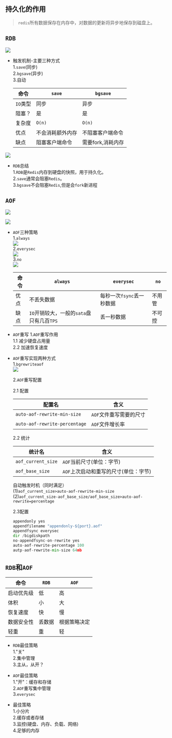 ## 持久化的作用
> `redis`所有数据保存在内存中，对数据的更新将异步地保存到磁盘上。

## `RDB`  
  ![](https://nanganghuang.github.io/Redis/img/Snipaste_2019-07-07_15-37-57.png)

+  触发机制-主要三种方式  
   1.`save`(同步)  
   2.`bgsave`(异步)  
   3.自动     
   
    
   
   |   命令   |  `save`  |  `bgsave`  |
   | ---- | ---- | ---- |
   |   `IO`类型   |   同步   |  异步    |
   |   阻塞？   |   是   |    是  |
   |  复杂度    |   `O(n)`   |   `O(n)`   |
   |   优点   |    不会消耗额外内存  |  不阻塞客户端命令    |
   |   缺点   |   阻塞客户端命令   |   需要fork,消耗内存   |
   
 ![](https://nanganghuang.github.io/Redis/img/Snipaste_2019-07-07_15-51-27.png)
   
+  `RDB`总结  
   1.`RDB`是`Redis`内存到硬盘的快照，用于持久化。  
   2.`save`通常会阻塞`Redis`。  
   3.`bgsave`不会阻塞`Redis`,但是会`fork`新进程    
## `AOF`

   ![](https://nanganghuang.github.io/Redis/img/Snipaste_2019-07-07_16-20-17.png)
    
   ![](https://nanganghuang.github.io/Redis/img/Snipaste_2019-07-07_16-21-38.png)

+  `AOF`三种策略  
   1.`always`  
    ![](https://nanganghuang.github.io/Redis/img/Snipaste_2019-07-07_16-25-31.png)  
   2.`everysec`  
    ![](https://nanganghuang.github.io/Redis/img/Snipaste_2019-07-07_16-26-39.png)  
   3.`no`  
    ![](https://nanganghuang.github.io/Redis/img/Snipaste_2019-07-07_16-28-16.png)      
   
   |   命令   |  `always`    |  `everysec`    |   `no`   |
   | ---- | ---- | ---- | ---- |
   |   优点   |  不丢失数据    |   每秒一次`fsync`丢一秒数据   | 不用管     |
   |  缺点    |  `IO`开销较大，一般的`sata`盘只有几百`TPS`    |    丢一秒数据  |   不可控   |
   
+  `AOF`重写
    1.`AOF`重写作用  
      1.1 减少硬盘占用量  
      2.2 加速恢复速度    
    
+  `AOF`重写实现两种方式  
   1.`bgrewriteaof`  
    ![](https://nanganghuang.github.io/Redis/img/Snipaste_2019-07-07_17-05-55.png) 
   
   2.`AOF`重写配置    
   
    2.1 配置      
   
   |   配置名   |   含义   |
   | ---- | ---- |
   |   `auto-aof-rewrite-min-size`   |   `AOF`文件重写需要的尺寸   |
   |   `auto-aof-rewrite-percentage`   |   `AOF`文件增长率   |
   
    2.2 统计    
   
   |   统计名   |   含义   |
   | ---- | ---- |
   |   `aof_current_size`   |   `AOF`当前尺寸(单位：字节)   |
   |   `aof_base_size`   |   `AOF`上次启动和重写的尺寸(单位：字节)   |
   
   自动触发时机（同时满足）  
   (1)`aof_current_size>auto-aof-rewrite-min-size  `  
   (2)`aof_current_size-aof_base_size/aof_base_size>auto-aof-rewrite=percentage`    

    2.3配置  
    ```python
    appendonly yes
    appendfilename "appendonly-${port}.aof"
    appendfsync everysec
    dir /bigdiskpath
    no-appendfsync-on-rewrite yes
    auto-aof-rewrite-percentage 100
    autp-aof-rewrite-min-size 64mb
    ```
   
## `RDB`和`AOF`

|命令|`RDB`|`AOF`|
|----|----|----|
|启动优先级|低|高|
|体积|小|大|
|恢复速度|快|慢|
|数据安全性|丢数据|根据策略决定|
|轻重|重|轻|

+  `RDB`最佳策略  
   1."关"  
   2.集中管理  
   3.主从，从开？  
   
+  `AOF`最佳策略  
   1."开"：缓存和存储  
   2.`AOF`重写集中管理  
   3.`everysec ` 
   
+  最佳策略  
   1.小分片  
   2.缓存或者存储  
   3.监控(硬盘、内存、负载、网络)  
   4.足够的内存    

